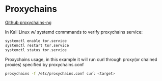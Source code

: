 # Proxychains

[Github proxychains-ng](https://github.com/rofl0r/proxychains-ng)

In Kali Linux w/ systemd commmands to verify proxychains service:

```bash
systemctl enable tor.service
systemctl restart tor.service
systemctl status tor.service
```

Proxychains usage, in this example it will run curl through proxy(or chained proxies) specified by proxychains.conf

```bash
proxychains -f /etc/proxychains.conf curl <target>
```